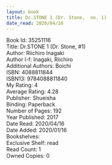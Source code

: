 ```yaml
---
layout: book
title: Dr.STONE 1 (Dr. Stone,  no. 1)
date_read: 2020/04/16
---
```


Book Id: 35251116<br />
Title: Dr.STONE 1 (Dr. Stone, #1)<br />
Author: Riichiro Inagaki<br />
Author l-f: Inagaki, Riichiro<br />
Additional Authors: Boichi<br />
ISBN: 4088811844<br />
ISBN13: 9784088811840<br />
My Rating: 4<br />
Average Rating: 4.28<br />
Publisher: Shueisha<br />
Binding: Paperback<br />
Number of Pages: 192<br />
Year Published: 2017<br />
Date Read: 2020/04/16<br />
Date Added: 2020/01/16<br />
Bookshelves: <br />
Exclusive Shelf: read<br />
Read Count: 1<br />
Owned Copies: 0<br />

